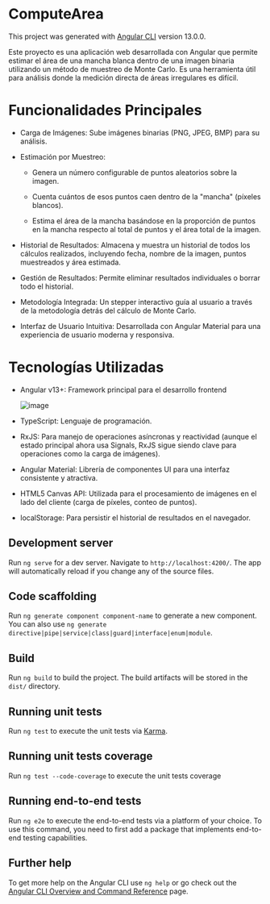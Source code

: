 # ComputeArea

This project was generated with [Angular CLI](https://github.com/angular/angular-cli) version 13.0.0.

Este proyecto es una aplicación web desarrollada con Angular que permite estimar el área de una mancha blanca dentro de una imagen binaria utilizando un método de muestreo de Monte Carlo. Es una herramienta útil para análisis donde la medición directa de áreas irregulares es difícil.

# Funcionalidades Principales
- Carga de Imágenes: Sube imágenes binarias (PNG, JPEG, BMP) para su análisis.
- Estimación por Muestreo:

  - Genera un número configurable de puntos aleatorios sobre la imagen.

  - Cuenta cuántos de esos puntos caen dentro de la "mancha" (píxeles blancos).

  - Estima el área de la mancha basándose en la proporción de puntos en la mancha respecto al total de puntos y el área total de la imagen.

- Historial de Resultados: Almacena y muestra un historial de todos los cálculos realizados, incluyendo fecha, nombre de la imagen, puntos muestreados y área estimada.

- Gestión de Resultados: Permite eliminar resultados individuales o borrar todo el historial.

- Metodología Integrada: Un stepper interactivo guía al usuario a través de la metodología detrás del cálculo de Monte Carlo.

- Interfaz de Usuario Intuitiva: Desarrollada con Angular Material para una experiencia de usuario moderna y responsiva.

# Tecnologías Utilizadas
- Angular v13+: Framework principal para el desarrollo frontend

  ![image](https://github.com/user-attachments/assets/183e86f5-7592-40ef-b850-e7304d4d6fe3)


- TypeScript: Lenguaje de programación.

- RxJS: Para manejo de operaciones asíncronas y reactividad (aunque el estado principal ahora usa Signals, RxJS sigue siendo clave para operaciones como la carga de imágenes).

- Angular Material: Librería de componentes UI para una interfaz consistente y atractiva.

- HTML5 Canvas API: Utilizada para el procesamiento de imágenes en el lado del cliente (carga de píxeles, conteo de puntos).

- localStorage: Para persistir el historial de resultados en el navegador.

## Development server

Run `ng serve` for a dev server. Navigate to `http://localhost:4200/`. The app will automatically reload if you change any of the source files.

## Code scaffolding

Run `ng generate component component-name` to generate a new component. You can also use `ng generate directive|pipe|service|class|guard|interface|enum|module`.

## Build

Run `ng build` to build the project. The build artifacts will be stored in the `dist/` directory.

## Running unit tests

Run `ng test` to execute the unit tests via [Karma](https://karma-runner.github.io).

## Running unit tests coverage

Run `ng test --code-coverage` to execute the unit tests coverage

## Running end-to-end tests

Run `ng e2e` to execute the end-to-end tests via a platform of your choice. To use this command, you need to first add a package that implements end-to-end testing capabilities.

## Further help

To get more help on the Angular CLI use `ng help` or go check out the [Angular CLI Overview and Command Reference](https://angular.io/cli) page.
